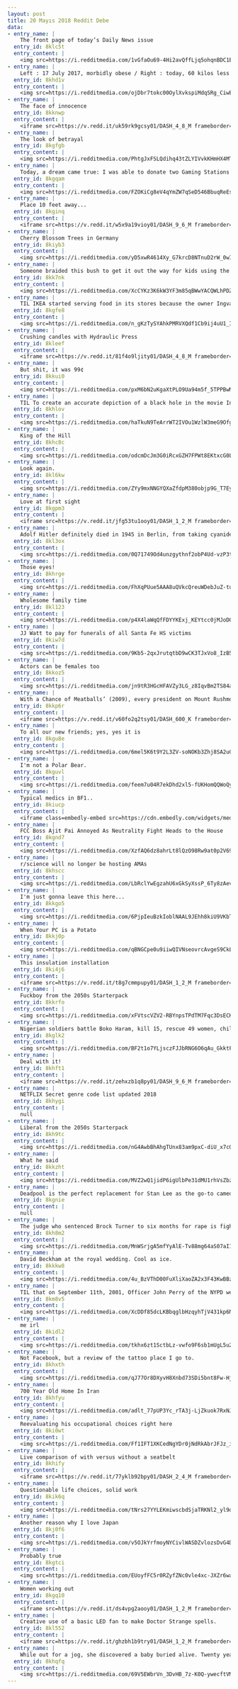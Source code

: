 ```yaml
---
layout: post
title: 20 Mayıs 2018 Reddit Debe
data:
- entry_name: |
    The front page of today’s Daily News issue
  entry_id: 8klc5t
  entry_content: |
    <img src=https://i.redditmedia.com/1vGfaOu69-4Hi2avQffLjq5ohqnBDC1EXdSqQtb__Rg.jpg?s=957e291348415c708420b80c1d9ef391 frameborder=0>
- entry_name: |
    Left : 17 July 2017, morbidly obese / Right : today, 60 kilos less 😊
  entry_id: 8khd1v
  entry_content: |
    <img src=https://i.redditmedia.com/ojDbr7tokc00OylXvkspiMdqSRg_CiwEiF8Ay7NQzE0.jpg?s=98c5f33910d6a7c5720ec9797685712d frameborder=0>
- entry_name: |
    The face of innocence
  entry_id: 8kknwp
  entry_content: |
    <iframe src=https://v.redd.it/uk59rk9gcsy01/DASH_4_8_M frameborder=0></iframe>
- entry_name: |
    The look of betrayal
  entry_id: 8kgfgb
  entry_content: |
    <img src=https://i.redditmedia.com/PhtgJxFSLQdihq43tZLYIVvkKHmHX4MTltrR1AK9g_4.jpg?s=8dc520306ac65c89e39d269c2f240704 frameborder=0>
- entry_name: |
    Today, a dream came true: I was able to donate two Gaming Stations to a local children’s hospital raised purely through the gaming community. 🍍
  entry_id: 8kgqam
  entry_content: |
    <img src=https://i.redditmedia.com/FZOKiCg8eV4qYmZW7qSeD546BbuqReEsGFq76fYaMy8.jpg?s=5c89ff0ec4545d4e18da159a5a7c479d frameborder=0>
- entry_name: |
    Place 10 feet away...
  entry_id: 8kginq
  entry_content: |
    <iframe src=https://v.redd.it/w5x9a19vioy01/DASH_9_6_M frameborder=0></iframe>
- entry_name: |
    Cherry Blossom Trees in Germany
  entry_id: 8kiyb3
  entry_content: |
    <img src=https://i.redditmedia.com/yD5xwR4614Xy_G7krcD8NTnuD2rW_0wISo8ckWQcANM.jpg?s=7d8839751e6f9c094e09cf8eb6fbdef9 frameborder=0>
- entry_name: |
    Someone braided this bush to get it out the way for kids using the slide
  entry_id: 8kk7nk
  entry_content: |
    <img src=https://i.redditmedia.com/XcCYKz3K6kW3YF3m85qBWwYACQWLhPDZZOKcXP7HDCk.jpg?s=a6728450b393797a9080e9d9ac93a80e frameborder=0>
- entry_name: |
    TIL IKEA started serving food in its stores because the owner Ingvar Kamprad learned that many customers were leaving without buying anything due to hunger. Over 1.2 billion hot dogs and 11.6 billion Swedish meatballs have been consumed since its opening.
  entry_id: 8kgfe8
  entry_content: |
    <img src=https://i.redditmedia.com/n_gKzTySYAhkPMRVXQdf1Cb9ij4uU1_IiruC3SrmooI.jpg?s=3d42be577c13d346a141e93ab4ad02b6 frameborder=0>
- entry_name: |
    Crushing candles with Hydraulic Press
  entry_id: 8kleef
  entry_content: |
    <iframe src=https://v.redd.it/81f4o9ljity01/DASH_4_8_M frameborder=0></iframe>
- entry_name: |
    But shit, it was 99¢
  entry_id: 8kkui0
  entry_content: |
    <img src=https://i.redditmedia.com/pxM6bN2uKgaXtPLO9Ua94m5f_5TPPBwMG8haZm832Y4.jpg?s=4cd166501ed89665a8c0814324c7c3a9 frameborder=0>
- entry_name: |
    TIL To create an accurate depiction of a black hole in the movie Interstellar, Kip Thorne, a theoretical physicist, wrote pages of theoretical equations to help the VFX team. The resulting visual effects provided Thorne with new insights, resulting in the publication of three scientific papers.
  entry_id: 8khlov
  entry_content: |
    <img src=https://i.redditmedia.com/haTkuN9TeArrWT2IVOu1WzlW3meG9Ofg2Ov9YtEYgNQ.jpg?s=77170bbfbd2a3abd53bd675c0f3fe660 frameborder=0>
- entry_name: |
    King of the Hill
  entry_id: 8khc8c
  entry_content: |
    <img src=https://i.redditmedia.com/odcmDcJm3G0iRcxGZH7FPWt8EKtxcG0LZvDR9cwKsZQ.jpg?s=78031c5079e4c72ba925cd0ee83db1e1 frameborder=0>
- entry_name: |
    Look again.
  entry_id: 8kl6kw
  entry_content: |
    <img src=https://i.redditmedia.com/ZYy9mxNNGYQXaZfdpM380objp9G_T7EyHI_EF-mw2T4.jpg?s=93de2ad64493d6684387263605ca0a6d frameborder=0>
- entry_name: |
    Love at first sight
  entry_id: 8kgpm3
  entry_content: |
    <iframe src=https://v.redd.it/jfg53tu1ooy01/DASH_1_2_M frameborder=0></iframe>
- entry_name: |
    Adolf Hitler definitely died in 1945 in Berlin, from taking cyanide and a bullet, according to French researchers who were given access to fragments of the dictator's teeth held in Moscow.
  entry_id: 8kl3ox
  entry_content: |
    <img src=https://i.redditmedia.com/0Q71749Od4unzgythnf2obP4Ud-vzP3tA55w3n4_Sxo.jpg?s=ec37e7fad91ef2feede5c1db96c968a0 frameborder=0>
- entry_name: |
    Those eyes!
  entry_id: 8khrge
  entry_content: |
    <img src=https://i.redditmedia.com/FhXqPUue5AAA8uQVkcQreuWDebJuZ-tuaRxTQRvUJe8.jpg?s=63e592c63a9128d44c74cee306efe7a6 frameborder=0>
- entry_name: |
    Wholesome family time
  entry_id: 8kl123
  entry_content: |
    <img src=https://i.redditmedia.com/p4X4laWqQfFDYYKExj_KEYtcc0jMJoD0JpIolfzHpv4.jpg?s=506aac9eed0485f62047a454d3cdc511 frameborder=0>
- entry_name: |
    JJ Watt to pay for funerals of all Santa Fe HS victims
  entry_id: 8kiw7d
  entry_content: |
    <img src=https://i.redditmedia.com/9Kb5-2qxJrutqtbD9wCK3TJxVo8_IzB5H2RH1PW5314.jpg?s=2a075dafb225ab93c142fcc2fcf8adad frameborder=0>
- entry_name: |
    Actors can be females too
  entry_id: 8kkoz5
  entry_content: |
    <img src=https://i.redditmedia.com/jn9tR3HGcHFAVZy3LG_z8IqvBm2TS84ai8vaO0l9qDI.jpg?s=5e54826fd84c908c7e2945d7e6c81d40 frameborder=0>
- entry_name: |
    With a Chance of Meatballs’ (2009), every president on Mount Rushmore except Abraham Lincoln gets pied directly in the face. Lincoln takes a pie to the back of the head, which is how he was assassinated.
  entry_id: 8kkp6r
  entry_content: |
    <iframe src=https://v.redd.it/v60fo2q2tsy01/DASH_600_K frameborder=0></iframe>
- entry_name: |
    To all our new friends; yes, yes it is
  entry_id: 8kgu8e
  entry_content: |
    <img src=https://i.redditmedia.com/6mel5K6t9Y2L3ZV-soNOKb3Zhj8SA2uC29QB9AgSbt4.png?s=a3203d4b4ad65b804470c9e9c2716b9e frameborder=0>
- entry_name: |
    I'm not a Polar Bear.
  entry_id: 8kguvl
  entry_content: |
    <img src=https://i.redditmedia.com/feem7u04R7ekDhd2xl5-fUKHomQQWoQyAwTybgyEKpo.jpg?s=184fbdcd05dc19813e8b48649c54d796 frameborder=0>
- entry_name: |
    Typical medics in BF1..
  entry_id: 8kiucp
  entry_content: |
    <iframe class=embedly-embed src=https://cdn.embedly.com/widgets/media.html?src=https%3A%2F%2Fgfycat.com%2Fifr%2FEmotionalSlowJaguarundi&url=https%3A%2F%2Fgfycat.com%2FEmotionalSlowJaguarundi&image=https%3A%2F%2Fthumbs.gfycat.com%2FEmotionalSlowJaguarundi-size_restricted.gif&key=2aa3c4d5f3de4f5b9120b660ad850dc9&type=text%2Fhtml&schema=gfycat width=600 height=338 scrolling=no frameborder=0 allowfullscreen></iframe>
- entry_name: |
    FCC Boss Ajit Pai Annoyed As Neutrality Fight Heads to the House
  entry_id: 8kgnd7
  entry_content: |
    <img src=https://i.redditmedia.com/XzfAQ6dz8ahrLt8lQzO98Rw9at0p2V690o1SwdOWIxs.jpg?s=db20c15631f96252a6878f4e8582d862 frameborder=0>
- entry_name: |
    r/science will no longer be hosting AMAs
  entry_id: 8khscc
  entry_content: |
    <img src=https://i.redditmedia.com/LbRclYwEgzahU6xGkSyXssP_6Ty8zAevJ5GqporRcf4.jpg?s=3057ea4e86db957ea58cd6bd5a2eb685 frameborder=0>
- entry_name: |
    I'm just gonna leave this here...
  entry_id: 8kkgo5
  entry_content: |
    <img src=https://i.redditmedia.com/6PjpIeuBzkIoblNAAL9JEhh8kiU9VKbTiSOafporeB4.png?s=3b1d07b82c410e55ee57e0cce866c948 frameborder=0>
- entry_name: |
    When Your PC is a Potato
  entry_id: 8kkj0p
  entry_content: |
    <img src=https://i.redditmedia.com/qBNGCpe0u9iiwQIVNseovrcAvgeS9CkLsQEWZEpM114.jpg?s=6e7bde7db62620f2bce023e189cc76ed frameborder=0>
- entry_name: |
    This insulation installation
  entry_id: 8ki4j6
  entry_content: |
    <iframe src=https://v.redd.it/t8g7cmmpupy01/DASH_1_2_M frameborder=0></iframe>
- entry_name: |
    Fuckboy from the 2050s Starterpack
  entry_id: 8kkrfo
  entry_content: |
    <img src=https://i.redditmedia.com/xFVtscVZV2-RBYnpsTPdTM7Fqc3DsECKOMUgoyt2o-4.jpg?s=efb7c8beff23f8d89fab0cc6c2304787 frameborder=0>
- entry_name: |
    Nigerian soldiers battle Boko Haram, kill 15, rescue 49 women, children
  entry_id: 8kglk2
  entry_content: |
    <img src=https://i.redditmedia.com/BF2t1o7YLjsczFJJbRNG6O6qAu_GkktFxRrFfwASvIY.jpg?s=16a44dc9e1f6d6b1071d1ab0dc1a870c frameborder=0>
- entry_name: |
    Deal with it!
  entry_id: 8khft1
  entry_content: |
    <iframe src=https://v.redd.it/zehxzb1q8py01/DASH_9_6_M frameborder=0></iframe>
- entry_name: |
    NETFLIX Secret genre code list updated 2018
  entry_id: 8khygi
  entry_content: |
    null
- entry_name: |
    Liberal from the 2050s Starterpack
  entry_id: 8kh9tc
  entry_content: |
    <img src=https://i.redditmedia.com/nG4AwbBhAhgTUnx83am9pxC-diU_x7cQmiCVE2aqEEU.jpg?s=0ecb508e44913ecb6943959ab36b6b1a frameborder=0>
- entry_name: |
    What he said
  entry_id: 8kkzht
  entry_content: |
    <img src=https://i.redditmedia.com/MVZ2wQ1jidP6igUlbPe31dMU1rhVsZbzIdFk7dC0ioE.jpg?s=a8b6dfe280abed495ba2395dea8cb247 frameborder=0>
- entry_name: |
    Deadpool is the perfect replacement for Stan Lee as the go-to cameo guy once the latter passes away.
  entry_id: 8kgnie
  entry_content: |
    null
- entry_name: |
    The judge who sentenced Brock Turner to six months for rape is fighting his election recall
  entry_id: 8kh8m2
  entry_content: |
    <img src=https://i.redditmedia.com/MnWSrjgA5mfYyAlE-Tv88mg64aS07aI1fzs8JugaHfI.jpg?s=c8f286b4410c6a12effcf67dbdbe73ff frameborder=0>
- entry_name: |
    David Beckham at the royal wedding. Cool as ice.
  entry_id: 8kkkw8
  entry_content: |
    <img src=https://i.redditmedia.com/4u_BzVThD00FuXliXaoZA2x3F43KwBBzePRocRjLSIc.jpg?s=488dd69a446b506425d34a24e1fd51c3 frameborder=0>
- entry_name: |
    TIL that on September 11th, 2001, Officer John Perry of the NYPD went to headquarters to file retirement paperwork. When he heard the explosion at the world trade center he immediately responded and was later killed when one of the towers collapsed. He was the only off-duty officer killed on 9/11.
  entry_id: 8km8v5
  entry_content: |
    <img src=https://i.redditmedia.com/XcDDf85dcLKBbqglbHzqyhTjV431kp6NIGhbYmOins8.jpg?s=7c0f93167cf2e96a84c0c58d0afd2f95 frameborder=0>
- entry_name: |
    me irl
  entry_id: 8kidl2
  entry_content: |
    <img src=https://i.redditmedia.com/tkhx6zt1SctbLz-vwfo9F6sb1mUgL5u2d5xonRQd4PQ.jpg?s=c9c887a070b25765511b6db6319f9361 frameborder=0>
- entry_name: |
    Not Facebook, but a review of the tattoo place I go to.
  entry_id: 8khxth
  entry_content: |
    <img src=https://i.redditmedia.com/qJ77Or8DXyvH8Xnbd73SDi5bnt8Fw-HjsENnm0WtPNs.jpg?s=e6565509002fa055c6c4324d4ef1f67f frameborder=0>
- entry_name: |
    700 Year Old Home In Iran
  entry_id: 8khfyu
  entry_content: |
    <img src=https://i.redditmedia.com/adlt_77pUP3Yc_rTA3j-LjZkuok7RxNJxkcZ-j2U4UQ.jpg?s=ab81e1955054dcaa346421abd8cc4bb2 frameborder=0>
- entry_name: |
    Reevaluating his occupational choices right here
  entry_id: 8ki0wt
  entry_content: |
    <img src=https://i.redditmedia.com/Ff1IFT1XKCedNgYDr0jNdRkAbrJFJz_i16BkmEh52OI.jpg?s=3e1841a83e1da895cdaf932dbe082bad frameborder=0>
- entry_name: |
    Live comparison of with versus without a seatbelt
  entry_id: 8khify
  entry_content: |
    <iframe src=https://v.redd.it/77yklb92bpy01/DASH_2_4_M frameborder=0></iframe>
- entry_name: |
    Questionable life choices, solid work
  entry_id: 8kik6q
  entry_content: |
    <img src=https://i.redditmedia.com/tNrs27YYLEKmiwscbdSjaTRKNl2_yl9qfl5v1nTNldo.jpg?s=6d5cd2cff58c4c2f65f86355c63ab851 frameborder=0>
- entry_name: |
    Another reason why I love Japan
  entry_id: 8kj0f6
  entry_content: |
    <img src=https://i.redditmedia.com/v5OJkYrfmoyNYCivlWASDZvlozsDvG4DOm7tUdGwjfc.jpg?s=8c87e38961573c82725f1daa621f836c frameborder=0>
- entry_name: |
    Probably true
  entry_id: 8kgtci
  entry_content: |
    <img src=https://i.redditmedia.com/EUoyfFC5r0RZyfZNc0vle4xc-JXZr6wa2Xv1OR4Nai4.jpg?s=58e193f93ed9772a52200f4aa6edecbf frameborder=0>
- entry_name: |
    Women working out
  entry_id: 8kgq10
  entry_content: |
    <iframe src=https://v.redd.it/ds4vpg2aooy01/DASH_1_2_M frameborder=0></iframe>
- entry_name: |
    Creative use of a basic LED fan to make Doctor Strange spells.
  entry_id: 8kl552
  entry_content: |
    <iframe src=https://v.redd.it/ghzbh1b9try01/DASH_1_2_M frameborder=0></iframe>
- entry_name: |
    While out for a jog, she discovered a baby buried alive. Twenty years later, they reunite
  entry_id: 8khqfq
  entry_content: |
    <img src=https://i.redditmedia.com/69V5EWbrVn_3DvHB_7z-K0Q-ywecftVMD_KGUAFceE8.jpg?s=f540135c3f6d7d47d4d18f882a864161 frameborder=0>
---
```

